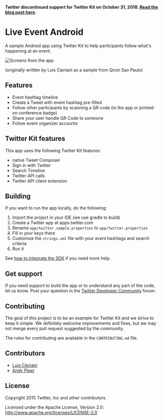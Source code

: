 **Twitter discontinued support for Twitter Kit on October 31, 2018. [Read the blog post here](https://blog.twitter.com/developer/en_us/topics/tools/2018/discontinuing-support-for-twitter-kit-sdk.html).**

# Live Event Android

A sample Android app using Twitter Kit to help participants follow what's happening at an event.

![Screens from the app](screenshot.png)

(originally written by Luis Cipriani as a sample from Qcon Sao Paulo)

## Features

* Event hashtag timeline
* Create a Tweet with event hashtag pre-filled
* Follow other participants by scanning a QR code (in the app or printed on conference badge)
* Share your user handle QR Code to someone
* Follow event organizer accounts

## Twitter Kit features

This app uses the following Twitter Kit features:

 * native Tweet Composer
 * Sign in with Twitter
 * Search Timeline
 * Twitter API calls
 * Twitter API client extension

## Building

If you want to run the app locally, do the following:

1. Import the project in your IDE (we use gradle to build)
2. Create a Twitter app at apps.twitter.com
3. Rename `app/twitter.sample.properties` to `app/twitter.properties`
4. Fill in your keys there
5. Customize the `strings.xml` file with your event hashtags and search criteria
5. Run it

See [how to integrate the SDK](https://dev.twitter.com/twitterkit/android/installation) if you need more help.

## Get support

If you need support to build the app or to understand any part of the code, let us know. Post your question in the [Twitter Developer Community](https://twittercommunity.com/c/publisher/twitter) forum.

## Contributing

The goal of this project is to be an example for Twitter Kit and we strive to keep it simple. We definitely welcome improvements and fixes, but we may not merge every pull request suggested by the community.

The rules for contributing are available in the `CONTRIBUTING.md` file.

## Contributors

* [Luis Cipriani](https://twitter.com/lfcipriani)
* [Andy Piper](https://twitter.com/andypiper)

## License

Copyright 2015 Twitter, Inc and other contributors.

Licensed under the Apache License, Version 2.0: http://www.apache.org/licenses/LICENSE-2.0
